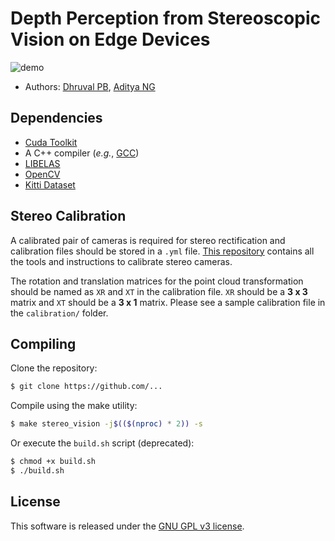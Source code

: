 # Depth Perception from Stereoscopic Vision on Edge Devices

![demo](https://github.com/AdityaNG/Depth-Perception-from-Stereoscopic-Vision-on-Edge-Devices/blob/main/imgs/single_loop.gif?raw=true)


- Authors: [Dhruval PB](http://github.com/Dhruval360), [Aditya NG](http://github.com/AdityaNG)

## Dependencies

- [Cuda Toolkit](https://developer.nvidia.com/cuda-downloads)
- A C++ compiler (*e.g.*, [GCC](http://gcc.gnu.org/))
- [LIBELAS](http://www.cvlibs.net/software/libelas/) 
- [OpenCV](https://github.com/opencv/opencv)
- [Kitti Dataset](https://meet.google.com/linkredirect?authuser=0&dest=http%3A%2F%2Fwww.cvlibs.net%2Fdatasets%2Fkitti%2F)

## Stereo Calibration

A calibrated pair of cameras is required for stereo rectification and calibration files should be stored in a `.yml` file. 
[This repository](https://github.com/sourishg/stereo-calibration) contains all the tools and instructions to calibrate stereo cameras.

The rotation and translation matrices for the point cloud transformation should be named as `XR` and `XT` in the calibration file. `XR` should be a **3 x 3** 
matrix and `XT` should be a **3 x 1** matrix. Please see a sample calibration file in the `calibration/` folder.

## Compiling

Clone the repository:

```bash
$ git clone https://github.com/...
```

Compile using the make utility:

```bash
$ make stereo_vision -j$(($(nproc) * 2)) -s
```

Or execute the `build.sh` script (deprecated):

```bash
$ chmod +x build.sh
$ ./build.sh
```

## License

This software is released under the [GNU GPL v3 license](LICENSE).
